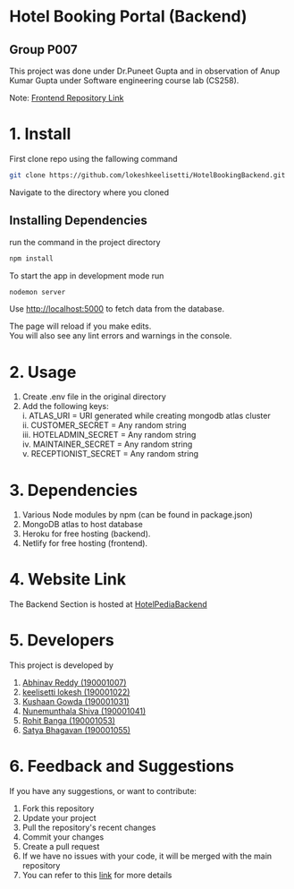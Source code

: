 # Hotel Booking Portal (Backend)

## Group P007

This project was done under Dr.Puneet Gupta and in observation of Anup Kumar Gupta under Software engineering course lab (CS258).

Note: [Frontend Repository Link](https://github.com/lokeshkeelisetti/HotelBookingFrontend.git)

# 1. Install

First clone repo using the fallowing command

```bash
git clone https://github.com/lokeshkeelisetti/HotelBookingBackend.git
```

Navigate to the directory where you cloned

## Installing Dependencies

run the command in the project directory

```bash
npm install
```

To start the app in development mode run

```bash
nodemon server
```

Use [http://localhost:5000](http://localhost:5000) to fetch data from the database.

The page will reload if you make edits.  
You will also see any lint errors and warnings in the console.

# 2. Usage

1. Create .env file in the original directory
2. Add the following keys:  
   i. ATLAS_URI = URI generated while creating mongodb atlas cluster  
   ii. CUSTOMER_SECRET = Any random string  
   iii. HOTELADMIN_SECRET = Any random string  
   iv. MAINTAINER_SECRET = Any random string  
   v. RECEPTIONIST_SECRET = Any random string

# 3. Dependencies

1. Various Node modules by npm (can be found in package.json)
2. MongoDB atlas to host database
3. Heroku for free hosting (backend).
4. Netlify for free hosting (frontend).

# 4. Website Link

The Backend Section is hosted at [HotelPediaBackend](http://hotelbookingbackend.herokuapp.com/)

# 5. Developers

This project is developed by

1. [Abhinav Reddy (190001007)](https://github.com/pixelbullet)
2. [keelisetti lokesh (190001022)](https://github.com/lokeshkeelisetti)
3. [Kushaan Gowda (190001031)](https://github.com/kushaangowda)
4. [Nunemunthala Shiva (190001041)](https://github.com/nunemunthalashiva)
5. [Rohit Banga (190001053)](https://github.com/RohitBanga3)
6. [Satya Bhagavan (190001055)](https://github.com/satyabhagavan)

# 6. Feedback and Suggestions

If you have any suggestions, or want to contribute:

1. Fork this repository
2. Update your project
3. Pull the repository's recent changes
4. Commit your changes
5. Create a pull request
6. If we have no issues with your code, it will be merged with the main repository
7. You can refer to this [link](https://docs.github.com/en/communities/setting-up-your-project-for-healthy-contributions/setting-guidelines-for-repository-contributors) for more details
